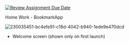 [![Review Assignment Due Date](https://classroom.github.com/assets/deadline-readme-button-24ddc0f5d75046c5622901739e7c5dd533143b0c8e959d652212380cedb1ea36.svg)](https://classroom.github.com/a/LmPXNtT1)

Home Work - BookmarkApp

![230035451-bc4efe91-c18d-4042-b940-1ede9e470dcd](https://user-images.githubusercontent.com/74911760/236299510-3c6eb4f5-9c47-44ad-86b7-f36f512e605a.png)

- Welcome screen (shown only on first launch)
